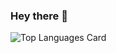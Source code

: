 ### Hey there 👋

![Top Languages Card](https://github-readme-stats.vercel.app/api/top-langs/?username=vaishnavav99)
